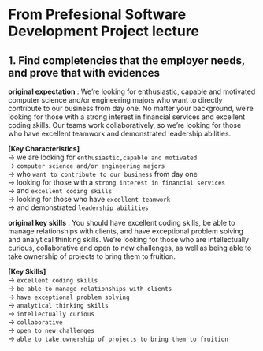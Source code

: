 # From Prefesional Software Development Project lecture

## 1. Find completencies that the employer needs, and prove that with evidences  

**original expectation** : We’re looking for enthusiastic, capable and motivated computer science and/or engineering majors who want to directly contribute to our business from day one. No matter your background, we’re looking for those with a strong interest in financial services and excellent coding skills. Our teams work collaboratively, so we’re looking for those who have excellent teamwork and demonstrated leadership abilities.  

**[Key Characteristics]**  
-> we are looking for `enthusiastic,capable and motivated`  
-> `computer science and/or engineering majors`  
-> who `want to contribute to our business` from day one  
-> looking for those with a `strong interest in financial services`  
-> and `excellent coding skills`  
-> looking for those who have `excellent teamwork`  
-> and demonstrated `leadership abilities`  
  
**original key skills** : You should have excellent coding skills, be able to manage relationships with clients, and have exceptional problem solving and analytical thinking skills. We’re looking for those who are intellectually curious, collaborative and open to new challenges, as well as being able to take ownership of projects to bring them to fruition.  
  
**[Key Skills]**  
-> `excellent coding skills`  
-> `be able to manage relationships with clients`  
-> `have exceptional problem solving`  
-> `analytical thinking skills`  
-> `intellectually curious`  
-> `collaborative`  
-> `open to new challenges`  
-> `able to take ownership of projects to bring them to fruition`  
